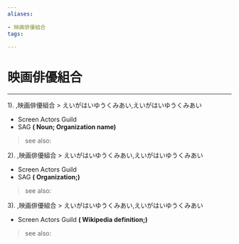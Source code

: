 ```yaml
---
aliases:
    
- 映画俳優組合
tags:
    
---
```


# 映画俳優組合
---
1).
,映画俳優組合 > えいがはいゆうくみあい,えいがはいゆうくみあい

- Screen Actors Guild
- SAG
**( Noun; Organization name)**
> see also: 
            
2).
,映画俳優組合 > えいがはいゆうくみあい,えいがはいゆうくみあい

- Screen Actors Guild
- SAG
**( Organization;)**
> see also: 
            
3).
,映画俳優組合 > えいがはいゆうくみあい,えいがはいゆうくみあい

- Screen Actors Guild
**( Wikipedia definition;)**
> see also: 
            